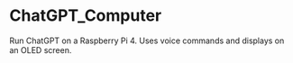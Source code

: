# ChatGPT_Computer
Run ChatGPT on a Raspberry Pi 4. Uses voice commands and displays on an OLED screen.

